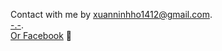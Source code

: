 Contact with me by [xuanninhho1412@gmail.com](xuanninhho1412@gmail.com).<br/>
[-.-](https://drive.google.com/uc?export=download&id=1_53rYgzJ2bF8VO8R1iP-X98xl2qdVelT).<br/>
[Or Facebook](https://www.facebook.com/xuanninh1412/) 💖
